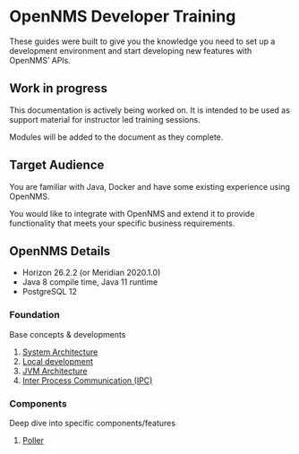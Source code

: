 # OpenNMS Developer Training

These guides were built to give you the knowledge you need to set up a development environment and start developing new features with OpenNMS’ APIs.

## Work in progress

This documentation is actively being worked on.
It is intended to be used as support material for instructor led training sessions.

Modules will be added to the document as they complete.

## Target Audience

You are familiar with Java, Docker and have some existing experience using OpenNMS.

You would like to integrate with OpenNMS and extend it to provide functionality that meets your specific business requirements.

## OpenNMS Details

* Horizon 26.2.2 (or Meridian 2020.1.0)
* Java 8 compile time, Java 11 runtime
* PostgreSQL 12

### Foundation

Base concepts & developments

1. [System Architecture](docs/foundation/01-system-architecture.md)
1. [Local development](docs/foundation/02-local-development.md)
1. [JVM Architecture](docs/foundation/03-jvm-architecture.md)
1. [Inter Process Communication (IPC)](docs/foundation/04-ipcs.md)

### Components

Deep dive into specific components/features

1. [Poller](docs/components/01-poller.md)
